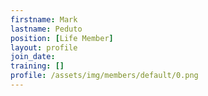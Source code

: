 ```yaml
---
firstname: Mark
lastname: Peduto
position: [Life Member]
layout: profile
join_date:
training: []
profile: /assets/img/members/default/0.png
---
```

